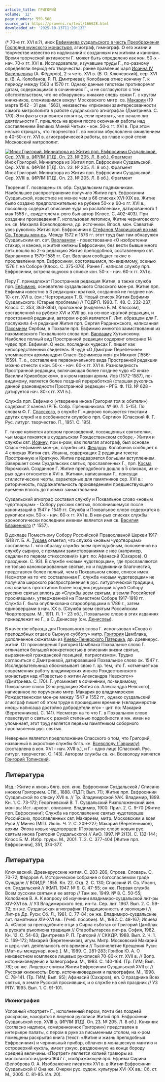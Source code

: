 ```yaml
---
article_title: ГРИГОРИЙ
volume: '12'
page_numbers: 559-560
source_url: https://pravenc.ru/text/166628.html
downloaded_at: '2025-10-13T11:20:13Z'
---
```


(† 70-е гг. XVI в.?), инок [Евфимиева суздальского в честь Преображения Господня мужского монастыря](<https://pravenc.ru/text/ЕВФИМИЕВ СУЗДАЛЬСКИЙ В ЧЕСТЬ ПРЕОБРАЖЕНИЯ ГОСПОДНЯ МУЖСКОЙ МОНАСТЫРЬ.html>), агиограф, гимнограф. О его жизни и творчестве известно из надписаний к созданным им житиям и канонам. Время творческой активности Г. может быть определено как кон. 50-х - нач. 70-х гг. XVI в. Исследователи, изучавшие труды Г., по-разному определяли период его творчества: ранее правления царя [Иоанна IV Васильевича](<https://pravenc.ru/text/Иоанна IV Васильевича.html>) (А. Фёдоров), 2-я четв. XVI в. (В. О. Ключевский), сер. XVI в. (В. А. Колобанов, Р. П. Дмитриева); Колобанов отнес кончину Г. к периоду между 1563 и 1570 гг. Однако данные гипотезы противоречат датам, содержащимся в сочинениях Г., и не согласуются с тем обстоятельством, что не обнаружены никакие следы связи Г. с кругом книжников, сложившимся вокруг Московского митр. св. [Макария](https://pravenc.ru/text/Макарий.html) (19 марта 1542 - 31 дек. 1563), неизвестны «признаки заинтересованности самого митрополита в работе суздальского агиографа» (Дмитриева. С. 170). Эти факты становятся понятны, если признать, что начало лит. деятельности Г. пришлось на время после окончания работы над составлением Великих Миней Четьих - кон. 50-х гг. XVI в. При этом нельзя отрицать, что творчество Г. во многом обусловлено оживлением в 40-50-х гг. XVI в. агиографической работы, во главе к-рой стоял Московский митрополит.

[![Инок Григорий. Миниатюра из Жития прп. Евфросинии Суздальской. Сер. XVIII в. (ИРЛИ (ПД). On. 23. № 205. Л. 8 об.). Фрагмент](https://pravenc.ru/data/451/472/1234/i200.jpg "Кликните для увеличения картинки")](https://pravenc.ru/data/451/472/1234/i400.jpg)Инок Григорий. Миниатюра из Жития прп. Евфросинии Суздальской. Сер. XVIII в. (ИРЛИ (ПД). On. 23. № 205. Л. 8 об.). Фрагмент  
Инок Григорий. Миниатюра из Жития прп. Евфросинии Суздальской. Сер. XVIII в. (ИРЛИ (ПД). On. 23. № 205. Л. 8 об.). Фрагмент

Творения Г. посвящены гл. обр. Суздальским подвижникам. Наибольшее распространение получило Житие прп. Евфросинии Суздальской, известное не менее чем в 66 списках XVI-XIX вв. Житие было создано предположительно на рубеже 50-х и 60-х гг. XVI в., поскольку содержит описание чуда «о раслабленом», датированного 1 мая 1558 г., свидетелем к-рого был автор (Клосс. С. 402-403). При создании произведения Г. использовал летописи, Житие черниговского кн. св. Михаила Всеволодовича, др. источники. Впосл. мон. Савватий увез рукопись Жития прп. Евфросинии в [Стефанов Махрищский во имя Св. Троицы мон-рь](<https://pravenc.ru/text/Стефанов Махрищский во имя Св  Троицы мон-рь.html>). Между 1572 и 1576 гг. этот труд был там обнаружен Суздальским еп. свт. [Варлаамом](https://pravenc.ru/text/ВАРЛААМ.html) - повествование «О изобретении стихир, и канона, и жития княжны Евфросинии, без вести бывше много лет» вошло во 2-ю редакцию Жития преподобной, составленную свт. Варлаамом в 1579-1585 гг. Свт. Варлаам сообщает также о прославлении прп. Евфросинии, состоявшемся, по-видимому, осенью 1576 г. на Соборе (Клосс. С. 375-376). Ранее Г. написал службу прп. Евфросинии, встречающуюся в списке кон. 50-х - нач. 60-х гг. XVI в.

Перу Г. принадлежат Пространная редакция Жития, а также служба прп. [Евфимию](https://pravenc.ru/text/Евфимию.html), основателю суздальского Спасского мон-ря. Житие прп. Евфимия известно в 3 редакциях: краткой, созданной не позднее нач. 10-х гг. XVI в. (см.: Черторицкая Т. В. Новый список Жития Евфимия Суздальского: (Старые проблемы) // ТОДРЛ. 1993. Т. 48. С. 232-237; Клосс. С. 353, 363-364), проложной (выделена Б. М. Клоссом), составленной на рубеже XVI и XVII вв. на основе краткой редакции, и пространной редакции, автором к-рой является Г. Лит. образцом для Г. послужила 4-я редакция Жития прп. Сергия Радонежского, написанная [Пахомием](https://pravenc.ru/text/Пахомием.html) Сербом, в Похвале прп. Евфимию имеются заимствования из пахомиевского Похвального слова прп. [Варлааму](https://pravenc.ru/text/Варлаам.html) Хутынскому. Наиболее полный вид Пространной редакции содержит описание 14 чудес прп. Евфимия. О неск. последних чудесах Г. пишет как непосредственный свидетель. В чуде «О Дмитрии Перепечине» упоминается архимандрит Спасо-Евфимиева мон-ря Михаил (1556-1559). Т. о., составление первоначального вида Пространной редакции можно отнести к кон. 50-х - нач. 60-х гг. XVI в. Разновидность Пространной редакции, включающая более позднее чудо «О князе Василии Кривоборском», в к-ром назван архим. Иов (1572-1587), по-видимому, является более поздней переработкой (старшая рукопись данной разновидности Пространной редакции - РГБ. Ф. 113. № 628 - датируется нач. 80-х гг. XVI в.).

Служба прп. Евфимию («творение инока Григория тоя ж обители») содержит 2 канона (РГБ. Собр. Прянишникова. № 60. Л. 5-15). По словам Ф. Г. [Спасского](https://pravenc.ru/text/Спасского.html), в службе Г. «широко пользуется текстами других служб и в особенности службою прп. Сергию» (Спасский Ф. Г. Рус. литург. творчество. П., 1951. С. 195).

Г. также является автором произведений, посвященных святителям, чьи мощи покоятся в суздальском Рождественском соборе,- Жития и службы свт. [Иоанну](https://pravenc.ru/text/Иоанн.html), при к-ром, как полагал агиограф, был основан Спасо-Евфимиев мон-рь, службы свт. [Феодору](https://pravenc.ru/text/Феодору.html). Колобанов сообщает о 4 списках Жития свт. Иоанна, содержащих 2 редакции текста: Пространную и Краткую. Житие предваряется большим вступлением. Завершает сонм Суздальских святых, прославленных Г., прп. [Косма](https://pravenc.ru/text/Косма.html) Яхромский. Созданное Г. Житие преподобного дошло в 5 списках, из к-рых один относится к XVI в. Житиям, написанным Г., присущи стилистические черты, характерные для памятников сер. XVI в.: риторичность, подражательность произведениям предшествующего времени вплоть до прямых заимствований.

Суздальский агиограф составил службу и Похвальное слово «новым чудотворцам» - Собору русских святых, пополнившемуся после канонизаций в 1547 и 1549 гг. Служба и Похвальное слово содержатся в рукописи кон. 50-х - нач. 60-х гг. XVI в. В нек-рых списках службы хронологически последним именем является имя св. [Василия Блаженного](<https://pravenc.ru/text/Василия Блаженного.html>) († 1557).

В докладе Поместному Собору Российской Православной Церкви 1917-1918 гг. Б. А. [Тураев](https://pravenc.ru/text/Тураев.html) отметил, что служба «новым чудотворцам» составлена Г. «по образцу службы всем преподобным, положенной на службу сырную, с прямыми заимствованиями с нее (например, седален по первом стихословии)» (цит. по: Афанасий (Сахаров). О празднике. С. 93). В службе «новым чудотворцам», где прославляются не только канонизированные святые, но и подвижники благочестия, представлен более полный, чем в Похвальном слове, список имен. Несмотря на то что составленная Г. служба «новым чудотворцам» не получила широкого распространения в рус. литургической традиции, она явилась прототипом более поздних редакций служб Собору русских святых вплоть до «Службы всем святым, в земли Российстей просиявшим», утвержденной на Поместном Соборе 1917-1918 гг. Служба Г. была опубликована старообрядцами в 1786 г., затем единоверцами в нач. XX в. (Служба всем святым Российским Чюдотворцем. М., 1911. Л. 1 - 23 об.), Похвальное слово в этих изданиях принадлежит не Г., а С. Денисову (см. [Денисовы](https://pravenc.ru/text/Денисовы.html)).

В качестве образца для Похвального слова Г. использовал «Слово о преподобных отцах в Сырную субботу» митр. [Григория](https://pravenc.ru/text/Григорий.html) Цамблака, дополненное сюжетами из [Киево-Печерского Патерика](<https://pravenc.ru/text/Киево-Печерского Патерика.html>), др. древнерус. житий. От произведения Григория Цамблака Похвальное слово Г. отличается большей конкретностью в описании жизни святых, выраженной гражданской позицией, патриотизмом. Трудно согласиться с Дмитриевой, датировавшей Похвальное слово ок. 1547 г. Исследовательница обосновывает свою т. зр. тем, что Г. «отмечает как современник работу владимирских иноков Рождественского монастыря над «Повестью о житии Александра Невского»» (Дмитриева. С. 170). Г. упоминает в сочинении, по-видимому, Похвальное слово (3-ю редакцию Жития св. Александра Невского), написанное по поручению митр. Макария во владимирском Рождественском мон-ре между 1547 и 1552 гг., однако суздальский агиограф пишет об этом труде в прошедшем времени («владимерстии иноцы написаша достойно добродетели его» - цит. по: Макарий (Веретенников). С. 141). Несмотря на то что Г. в Похвальном слове повествует о святых с разной степенью подробности и мн. имен не упоминает, этот труд является первым памятником соборного прославления рус. святых.

Неверным является предположение Спасского о том, что Григорий, названный в акростихе службы блгв. кн. [Всеволоду (Гавриилу)](<https://pravenc.ru/text/Всеволоду (Гавриилу).html>) (составлена в кон. XVI - нач. XVII в.), и Г.- одно лицо (Спасский. Рус. литург. творчество. С. 143). Автором службы св. кн. Всеволоду является [Григорий Топинский](<https://pravenc.ru/text/Григорий Топинский.html>).

## Литература

Изд.: Житие и жизнь блгв. вел. кнж. Евфросинии Суздальской / Списано иноком Григорием. СПб., 1888. (ПДП; Вып. 71); Житие прп. Евфросинии Суздальской по списку XVII в. // Тр. Владимирской УАК. Владимир, 1899. Кн. 1. С. 73-172; Георгиевский В. Т. Суздальский Ризположенский жен. мон-рь: Ист.-археол. описание. Владимир, 1900. Прил. 2. С. 9-70 [Житие прп. Евфросинии]; Служба на прославление святых чудотворцев Российских, прославленных свт. Макарием, митр. Московским и всея Руси // Минея (МП). Июль. Ч. 2. С. 209-227; Макарий (Веретенников), архим. Эпоха новых чудотворцев: (Похвальное слово новым рус. святым инока Григория Суздальского) // АиО. 1997. № 2(13). С. 132-144; Клосс Б. М. Избр. труды. М., 2001. Т. 2. С. 377-404 [Житие прп. Евфросинии], 351, 374-377.

## Литература

Ключевский. Древнерусские жития. С. 283-286; Строев. Словарь. С. 70-72; Фёдоров А. Историческое собрание о богоспасаемом граде Суждале // ВОИДР. 1855. Кн. 22. Отд. 2. С. 130; Спасский И. Св. Иоанн, еп. Суздальский // ЖМП. 1947. № 9. С. 47-55; он же. Первая служба Всем русским святым и ее автор // Там же. 1949. № 8. С. 50-55; Колобанов В. А. К вопросу об изучении владимиро-суздальской лит-ры XIV-XVI вв. // УЗ Владимирского пед. ин-та. Сер. лит. 1967. Вып. 2. С. 59-72; он же. Суздальская агиография: (Традиционность и эволюция) // Лит-ра Др. Руси: Сб. Л., 1981. С. 77-84; он же. Владимиро-суздальские лит. памятники XIV-XVI вв.: (Учеб. пособие). М., 1982. С. 48-167; Илиева А. «Слово за преподобните отци в Сирна събота» от Григорий Цамблак в руската ръкописна традиция // Старобългарска лит-ра. София, 1982. Кн. 12. С. 54-63; Дмитриева Р. П. Григорий // СККДР. 1988. Вып. 2. Ч. 1. С. 169-172; Макарий (Веретенников), игум. Митр. Московский Макарий и церк.-лит. деятельность его времени // Тысячелетие Крещения Руси: [Мат-лы междунар. конф.]. М., 1989. С. 281-283; Грибов Ю. А. О неизвестном комплексе лицевых рукописей 70-80-х гг. XVII в. // Вопр. источниковедения и палеографии. М., 1993. С. 140-164. (Тр. ГИМ; Вып. 78); он же. Лицевые списки Жития Евфросинии Суздальской XVII в. // Русская книжность: Вопр. источниковедения и палеографии. М., 1998. С. 78-141. (Тр. ГИМ; Вып. 95); Афанасий (Сахаров), еп. О празднике Всех святых, в земле Русской просиявших, и о службе на сей праздник // УЗ РПУ. 1995. Вып. 1. С. 91-101.

### Иконография

Условный «портрет» Г., исполненный пером, почти без поздней раскраски, находится в лицевой рукописи Жития прп. Евфросинии Суздальской сер. XVIII в. (ИРЛИ (ПД). Оп. 23. № 205. Л. 8 об.). Книжник (согласно надписи, «смиренноинок Григории») представлен в интерьере палаты, с пером в руке за письменным столом, на к-ром помещены раскрытая книга (текст: «Житие и жизнь преподобныя Евфросинии») и чернильный прибор, облачен в монашескую мантию и островерхий куколь, имеет узкую, раздвоенную на конце бороду средней величины. «Портрет» является копией гравюры из московского издания 1647 г., изображающей прп. Ефрема Сирина (Белоброва О. А. Изображение писателя XVI в. в Житии Евфросинии Суздальской // Она же. Очерки рус. худож. культуры XVI-XX вв.: Сб. ст. М., 2005. С. 81-85. Ил. 20).
